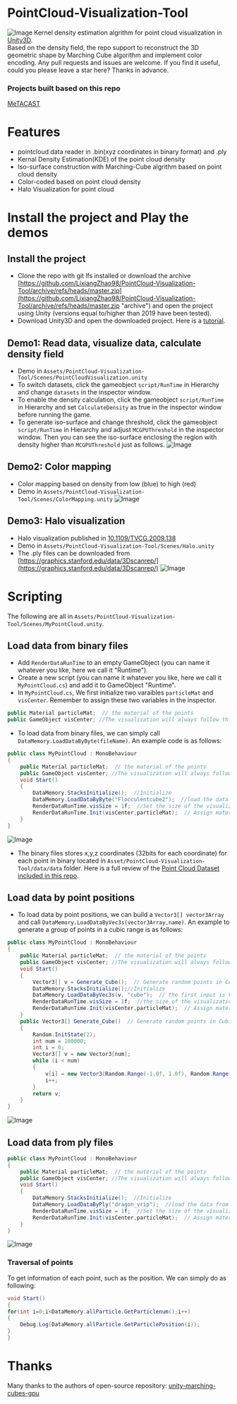 PointCloud-Visualization-Tool
======

![Image](https://github.com/LixiangZhao98/PointCloud-Visualization-Tool/blob/master/Assets/pic/teaser.png "Image")
Kernel density estimation algrithm for point cloud visualization in [Unity3D](https://unity3d.com/get-unity/download "Unity download").\
Based on the density field, the repo support to reconstruct the 3D geometric shape by Marching Cube algorithm and implement color encoding.
Any pull requests and issues are welcome. If you find it useful, could you please leave a star here? Thanks in advance.

### Projects built based on this repo
[MeTACAST](https://github.com/LixiangZhao98/MeTACAST "MeTACAST")

# Features
- pointcloud data reader in .bin(xyz coordinates in binary format) and .ply
- Kernal Density Estimation(KDE) of the point cloud density
- Iso-surface construction with Marching-Cube algrithm based on point cloud density
- Color-coded based on point cloud density
- Halo Visualization for point cloud

# Install the project and Play the demos

## Install the project
- Clone the repo with git lfs installed or download the archive [https://github.com/LixiangZhao98/PointCloud-Visualization-Tool/archive/refs/heads/master.zip](https://github.com/LixiangZhao98/PointCloud-Visualization-Tool/archive/refs/heads/master.zip "archive") and open the project using Unity (versions equal to/higher than 2019 have been tested).
- Download Unity3D and open the downloaded project. Here is a [tutorial](https://github.com/LixiangZhao98/asset/blob/master/Tutorial/Unity_Setup_General.pdf).

## Demo1: Read data, visualize data, calculate density field
- Demo in `Assets/PointCloud-Visualization-Tool/Scenes/PointCloudVisualization.unity`
- To switch datasets, click the gameobject `script/RunTime` in Hierarchy and change `datasets` in the inspector window. 
- To enable the density calculation, click the gameobject `script/RunTime` in Hierarchy and set `CalculateDensity` as true in the inspector window before running the game. 
- To generate iso-surface and change threshold, click the gameobject `script/RunTime` in Hierarchy and adjust `MCGPUThreshold` in the inspector window. Then you can see the iso-surface enclosing the region with density higher than `MCGPUThreshold` just as follows.
![Image](https://github.com/LixiangZhao98/PointCloud-Visualization-Tool/blob/master/Assets/pic/marchingcube.png "Image")

## Demo2: Color mapping
- Color mapping based on density from low (blue) to high (red)
- Demo in `Assets/PointCloud-Visualization-Tool/Scenes/ColorMapping.unity`
![Image](https://github.com/LixiangZhao98/PointCloud-Visualization-Tool/blob/master/Assets/pic/FieldColor.png "Image")

## Demo3: Halo visualization
- Halo visualization published in [10.1109/TVCG.2009.138](https://ieeexplore.ieee.org/document/5290742 "Depth-Dependent Halos")
- Demo in `Assets/PointCloud-Visualization-Tool/Scenes/Halo.unity` 
- The .ply files can be downloaded from [https://graphics.stanford.edu/data/3Dscanrep/](https://graphics.stanford.edu/data/3Dscanrep/)
![Image](https://github.com/LixiangZhao98/PointCloud-Visualization-Tool/blob/master/Assets/pic/halos.png "Image")


# Scripting

The following are all in `Assets/PointCloud-Visualization-Tool/Scenes/MyPointCloud.unity`.
  
## Load data from binary files
- Add `RenderDataRunTime` to an empty GameObject (you can name it whatever you like, here we call it "Runtime").
- Create a new script (you can name it whatever you like, here we call it `MyPointCloud.cs`) and add it to GameObject "Runtime".
- In `MyPointCloud.cs`, We first initialize two varaibles `particleMat` and `visCenter`. Remember to assign these two variables in the inspector.
```c#
public Material particleMat;  // the material of the points
public GameObject visCenter; //The visualization will always follow this GameObject when starting the game. 
``` 
- To load data from binary files, we can simply call `DataMemory.LoadDataByByte(fileName)`. An example code is as follows:
```c#
public class MyPointCloud : MonoBehaviour
{
    public Material particleMat;  // the material of the points
    public GameObject visCenter; //The visualization will always follow the `Vis center` when starting the game. 
    void Start()
    {
        DataMemory.StacksInitialize();  //Initialize
        DataMemory.LoadDataByByte("Flocculentcube2");  //load the data from the the binary file; the input is the name of the binary file
        RenderDataRunTime.visSize = 1f;  //Set the size of the visualization as 1 meter
        RenderDataRunTime.Init(visCenter,particleMat);  // Assign materials and center to the RenderDataRunTime.cs`
    }
}
```
![Image](https://github.com/LixiangZhao98/PointCloud-Visualization-Tool/blob/master/Assets/pic/LoadBinary.png "Image")
- The binary files stores x,y,z coordinates (32bits for each coordinate) for each point in binary located in `Asset/PointCloud-Visualization-Tool/data/data` folder. Here is a full review of the [Point Cloud Dataset included in this repo](https://github.com/LixiangZhao98/PointCloud-Visualization-Tool/blob/master/Assets/files/Data.pdf "Data").

## Load data by point positions
- To load data by point positions, we can build a `Vector3[] vector3Array` and call `DataMemory.LoadDataByVec3s(vector3Array,name)`. An example to generate a group of points in a cubic range is as follows:
```c#
public class MyPointCloud : MonoBehaviour
{
    public Material particleMat;  // the material of the points
    public GameObject visCenter; //The visualization will always follow the `Vis center` when starting the game. 
    void Start()
    {
        Vector3[] v = Generate_Cube();  // Generate random points in Cubic shape
        DataMemory.StacksInitialize();//Initialize
        DataMemory.LoadDataByVec3s(v, "cube");  // the first input is Vector[], the second is the name of the data (you can name it as you like)
        RenderDataRunTime.visSize = 1f;  //the size of the visualization
        RenderDataRunTime.Init(visCenter,particleMat);  // Assign materials and center to the RenderDataRunTime.cs`
    }
    public Vector3[] Generate_Cube()  // Generate random points in Cubic shape
    {
        Random.InitState(2);
        int num = 100000;
        int i = 0;
        Vector3[] v = new Vector3[num];
        while (i < num)
        {
            v[i] = new Vector3(Random.Range(-1.0f, 1.0f), Random.Range(-1.0f, 1.0f), Random.Range(-1.0f, 1.0f));
            i++;
        }
        return v;
    }
}
```
![Image](https://github.com/LixiangZhao98/PointCloud-Visualization-Tool/blob/master/Assets/pic/LoadVec3s.png "Image")

## Load data from ply files

```c#
public class MyPointCloud : MonoBehaviour
{
    public Material particleMat;  // the material of the points
    public GameObject visCenter; //The visualization will always follow the `Vis center` when starting the game. 
    void Start()
    {
        DataMemory.StacksInitialize();  //Initialize
        DataMemory.LoadDataByPly("dragon_vrip");  //load the data from the the ply file; the input is the name of the binary file
        RenderDataRunTime.visSize = 1f;  //Set the size of the visualization as 1 meter
        RenderDataRunTime.Init(visCenter,particleMat);  // Assign materials and center to the RenderDataRunTime.cs`
    }
}
```
![Image](https://github.com/LixiangZhao98/PointCloud-Visualization-Tool/blob/master/Assets/pic/LoadPly.png "Image")
### Traversal of points
To get information of each point, such as the position. We can simply do as following:
```c#
void Start()
{
for(int i=0;i<DataMemory.allParticle.GetParticlenum();i++)
{
    Debug.Log(DataMemory.allParticle.GetParticlePosition(i));
}
}
```

# Thanks
Many thanks to the authors of open-source repository:
[unity-marching-cubes-gpu](https://github.com/pavelkouril/unity-marching-cubes-gpu "unity-marching-cubes-gpu")





